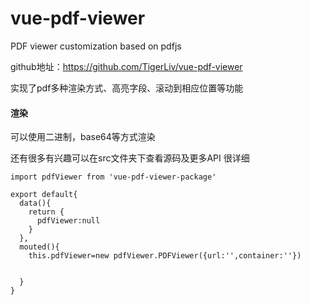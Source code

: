 # vue-pdf-viewer

PDF viewer customization based on pdfjs


github地址：https://github.com/TigerLiv/vue-pdf-viewer  

实现了pdf多种渲染方式、高亮字段、滚动到相应位置等功能
#### 渲染
可以使用二进制，base64等方式渲染  

还有很多有兴趣可以在src文件夹下查看源码及更多API   很详细


```
import pdfViewer from 'vue-pdf-viewer-package'

export default{
  data(){
    return {
      pdfViewer:null
    }
  },
  mouted(){
    this.pdfViewer=new pdfViewer.PDFViewer({url:'',container:''})
  
  
  }
}

```

